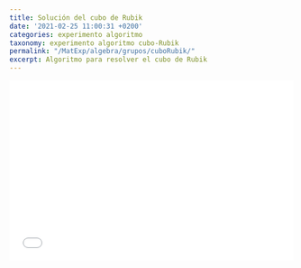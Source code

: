 ```yaml
---
title: Solución del cubo de Rubik
date: '2021-02-25 11:00:31 +0200'
categories: experimento algoritmo
taxonomy: experimento algoritmo cubo-Rubik
permalink: "/MatExp/algebra/grupos/cuboRubik/"
excerpt: Algoritmo para resolver el cubo de Rubik
---
```


<style type="text/css">
    .frame-container {
        position: relative;
        padding-bottom: 56.25%;
        padding-top: 35px;
        height: 0;
        overflow: hidden;
    }
    .frame-container iframe {
        position: absolute;
        top:0;
        left: 0;
        width: 100%;
        height: 100%;
    }
    </style>

<div class="frame-container">
<iframe scrolling="no" title="Solución del Cubo de Rubik" src="{% post_url 2020-10-16-Algoritmo-Cubo %}" width="100%" style="border:0px;"> </iframe>
</div>
